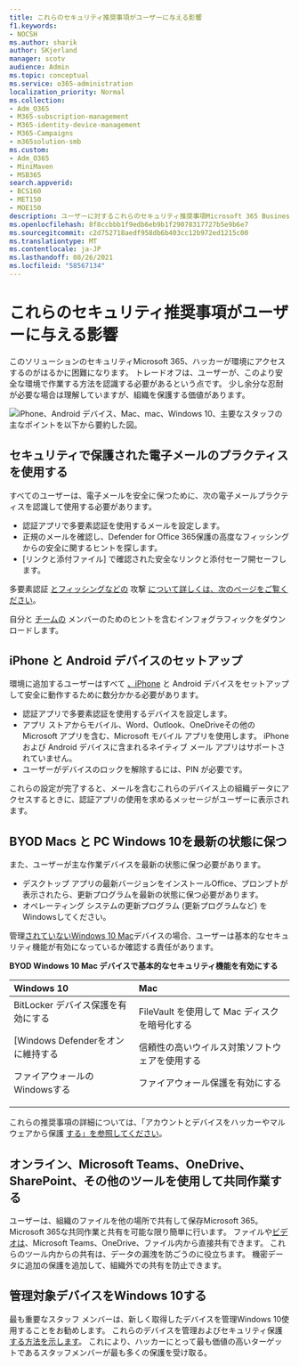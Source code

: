 ```yaml
---
title: これらのセキュリティ推奨事項がユーザーに与える影響
f1.keywords:
- NOCSH
ms.author: sharik
author: SKjerland
manager: scotv
audience: Admin
ms.topic: conceptual
ms.service: o365-administration
localization_priority: Normal
ms.collection:
- Adm_O365
- M365-subscription-management
- M365-identity-device-management
- M365-Campaigns
- m365solution-smb
ms.custom:
- Adm_O365
- MiniMaven
- MSB365
search.appverid:
- BCS160
- MET150
- MOE150
description: ユーザーに対するこれらのセキュリティ推奨事項Microsoft 365 Business Premiumユーザーに与える影響とデータの保護について学習します。
ms.openlocfilehash: 8f8ccbbb1f9edb6eb9b1f29078317727b5e9b6e7
ms.sourcegitcommit: c2d752718aedf958db6b403cc12b972ed1215c00
ms.translationtype: MT
ms.contentlocale: ja-JP
ms.lasthandoff: 08/26/2021
ms.locfileid: "58567134"
---
```

# <a name="how-these-security-recommendations-affect-your-users"></a>これらのセキュリティ推奨事項がユーザーに与える影響

このソリューションのセキュリティMicrosoft 365、ハッカーが環境にアクセスするのがはるかに困難になります。 トレードオフは、ユーザーが、このより安全な環境で作業する方法を認識する必要があるという点です。 少し余分な忍耐が必要な場合は理解していますが、組織を保護する価値があります。

![iPhone、Android デバイス、Mac、mac、Windows 10、主要なスタッフの主なポイントを以下から要約した図。](../media/M365-democracy-Users_900px.png)

## <a name="use-secure-email-practices"></a>セキュリティで保護された電子メールのプラクティスを使用する

すべてのユーザーは、電子メールを安全に保つために、次の電子メールプラクティスを認識して使用する必要があります。

- 認証アプリで多要素認証を使用するメールを設定します。
- 正規のメールを確認し、Defender for Office 365保護の高度なフィッシングからの安全に関するヒントを探します。
- [リンクと添付ファイル] で確認された安全なリンクと添付セーフ開セーフします。

多要素認証 [とフィッシングなどの](m365-campaigns-multifactor-authenication.md) 攻撃 [について詳しくは、次のページをご覧ください](m365-campaigns-phishing-and-attacks.md)。

自分と [チームの](m365-campaigns-protect-campaign-infographic.md) メンバーのためのヒントを含むインフォグラフィックをダウンロードします。

## <a name="set-up-iphones-and-android-devices"></a>iPhone と Android デバイスのセットアップ

環境に追加するユーザーはすべて [、iPhone](../business/set-up-mobile-devices.md?toc=%2Fmicrosoft-365%2Fcampaigns%2Ftoc.json) と Android デバイスをセットアップして安全に動作するために数分かかる必要があります。

- 認証アプリで多要素認証を使用するデバイスを設定します。
- アプリ ストアからモバイル、Word、Outlook、OneDriveその他の Microsoft アプリを含む、Microsoft モバイル アプリを使用します。 iPhone および Android デバイスに含まれるネイティブ メール アプリはサポートされていません。 
- ユーザーがデバイスのロックを解除するには、PIN が必要です。

これらの設定が完了すると、メールを含むこれらのデバイス上の組織データにアクセスするときに、認証アプリの使用を求めるメッセージがユーザーに表示されます。

## <a name="keep-byod-macs-and-windows-10-pcs-fresh"></a>BYOD Macs と PC Windows 10を最新の状態に保つ

また、ユーザーが主な作業デバイスを最新の状態に保つ必要があります。

- デスクトップ アプリの最新バージョンをインストールOffice、プロンプトが表示されたら、更新プログラムを最新の状態に保つ必要があります。
- オペレーティング システムの更新プログラム (更新プログラムなど) をWindowsしてください。

管理[されていないWindows 10 Mac](m365-campaigns-protect-pcs-macs.md)デバイスの場合、ユーザーは基本的なセキュリティ機能が有効になっているか確認する責任があります。

**BYOD Windows 10 Mac デバイスで基本的なセキュリティ機能を有効にする**

|**Windows 10**|**Mac**|
|:-----|:------|
|BitLocker デバイス保護を有効にする<p><p> [Windows Defenderをオンに維持する <p>ファイアウォールのWindowsする| FileVault を使用して Mac ディスクを暗号化する <p><p>信頼性の高いウイルス対策ソフトウェアを使用する <p>ファイアウォール保護を有効にする|

これらの推奨事項の詳細については、「アカウントとデバイスをハッカーやマルウェアから保護 [する」を参照してください](https://support.office.com/article/Protect-your-account-and-devices-from-hackers-and-malware-066d6216-a56b-4f90-9af3-b3a1e9a327d6#ID0EAABAAA=Windows_10)。

## <a name="collaborate-using-microsoft-teams-onedrive-sharepoint-online-and-other-tools"></a>オンライン、Microsoft Teams、OneDrive、SharePoint、その他のツールを使用して共同作業する

ユーザーは、組織のファイルを他の場所で共有して保存Microsoft 365。 Microsoft 365な共同作業と共有を可能な限り簡単に行います。 ファイルや[ビデオは](share-files-and-videos.md)、Microsoft Teams、OneDrive、ファイル内から直接共有できます。 これらのツール内からの共有は、データの漏洩を防ごうのに役立ちます。 機密データに追加の保護を追加して、組織外での共有を防止できます。

## <a name="set-up-managed-windows-10-devices"></a>管理対象デバイスをWindows 10する

最も重要なスタッフ メンバーは、新しく取得したデバイスを管理Windows 10使用することをお勧めします。 これらのデバイスを管理およびセキュリティ保護 [する方法を示します](../business/set-up-windows-devices.md?toc=/microsoft-365/campaigns/toc.json)。 これにより、ハッカーにとって最も価値の高いターゲットであるスタッフメンバーが最も多くの保護を受け取る。
